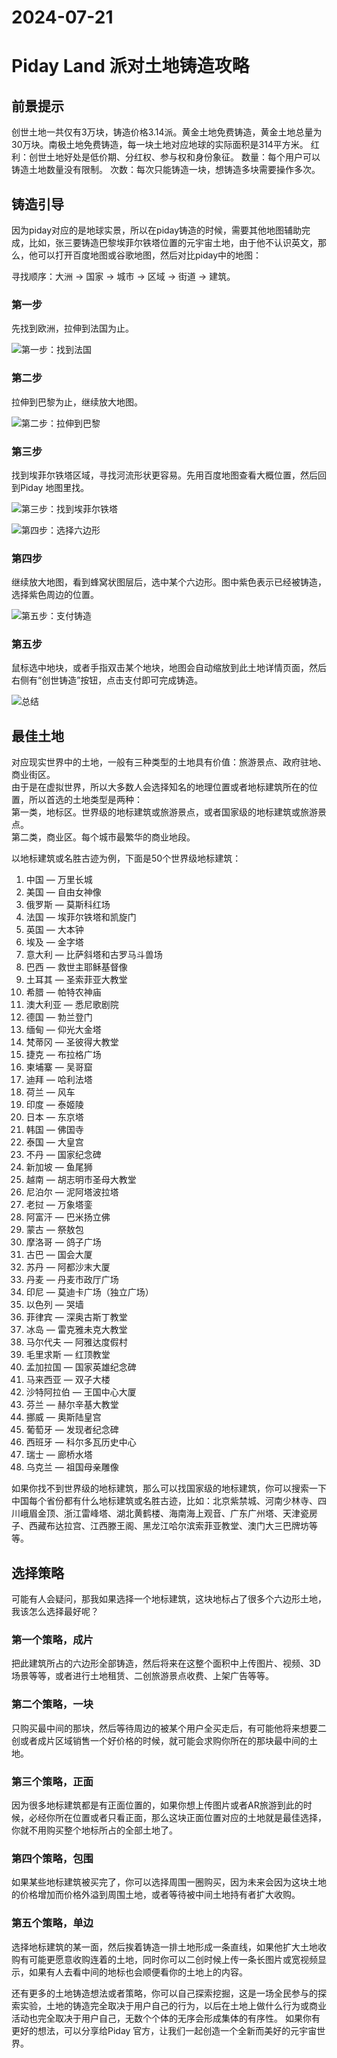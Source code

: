 # 2024-07-21

# Piday Land 派对土地铸造攻略

## 前景提示

创世土地一共仅有3万块，铸造价格3.14派。黄金土地免费铸造，黄金土地总量为30万块。南极土地免费铸造，每一块土地对应地球的实际面积是314平方米。 
红利：创世土地好处是低价期、分红权、参与权和身份象征。
数量：每个用户可以铸造土地数量没有限制。
次数：每次只能铸造一块，想铸造多块需要操作多次。

## 铸造引导

因为piday对应的是地球实景，所以在piday铸造的时候，需要其他地图辅助完成，比如，张三要铸造巴黎埃菲尔铁塔位置的元宇宙土地，由于他不认识英文，那么，他可以打开百度地图或谷歌地图，然后对比piday中的地图：

寻找顺序：大洲 -> 国家 -> 城市 -> 区域 -> 街道 -> 建筑。

### 第一步

先找到欧洲，拉伸到法国为止。

![第一步：找到法国](/blog-images/piday-land/piday-land-1.png)

### 第二步

拉伸到巴黎为止，继续放大地图。

![第二步：拉伸到巴黎](/blog-images/piday-land/piday-land-2.png)

### 第三步

找到埃菲尔铁塔区域，寻找河流形状更容易。先用百度地图查看大概位置，然后回到Piday 地图里找。

![第三步：找到埃菲尔铁塔](/blog-images/piday-land/piday-land-3.png)

![第四步：选择六边形](/blog-images/piday-land/piday-land-4.png)

### 第四步

继续放大地图，看到蜂窝状图层后，选中某个六边形。图中紫色表示已经被铸造，选择紫色周边的位置。

![第五步：支付铸造](/blog-images/piday-land/piday-land-5.png)

### 第五步

鼠标选中地块，或者手指双击某个地块，地图会自动缩放到此土地详情页面，然后右侧有“创世铸造”按钮，点击支付即可完成铸造。

![总结](/blog-images/piday-land/piday-land-6.png)

## 最佳土地

对应现实世界中的土地，一般有三种类型的土地具有价值：旅游景点、政府驻地、商业街区。  
由于是在虚拟世界，所以大多数人会选择知名的地理位置或者地标建筑所在的位置，所以首选的土地类型是两种：  
第一类，地标区。世界级的地标建筑或旅游景点，或者国家级的地标建筑或旅游景点。  
第二类，商业区。每个城市最繁华的商业地段。

以地标建筑或名胜古迹为例，下面是50个世界级地标建筑：

1. 中国 — 万里长城
2. 美国 — 自由女神像
3. 俄罗斯 — 莫斯科红场
4. 法国 — 埃菲尔铁塔和凯旋门
5. 英国 — 大本钟
6. 埃及 — 金字塔
7. 意大利 — 比萨斜塔和古罗马斗兽场
8. 巴西 — 救世主耶稣基督像
9. 土耳其 — 圣索菲亚大教堂
10. 希腊 — 帕特农神庙
11. 澳大利亚 — 悉尼歌剧院
12. 德国 — 勃兰登门
13. 缅甸 — 仰光大金塔
14. 梵蒂冈 — 圣彼得大教堂
15. 捷克 — 布拉格广场
16. 柬埔寨 — 吴哥窟
17. 迪拜 — 哈利法塔
18. 荷兰 — 风车
19. 印度 — 泰姬陵
20. 日本 — 东京塔
21. 韩国 — 佛国寺
22. 泰国 — 大皇宫
23. 不丹 — 国家纪念碑
24. 新加坡 — 鱼尾狮
25. 越南 — 胡志明市圣母大教堂
26. 尼泊尔 — 泥阿塔波拉塔
27. 老挝 — 万象塔銮
28. 阿富汗 — 巴米扬立佛
29. 蒙古 — 祭敖包
30. 摩洛哥 — 鸽子广场
31. 古巴 — 国会大厦
32. 苏丹 — 阿都沙末大厦
33. 丹麦 — 丹麦市政厅广场
34. 印尼 — 莫迪卡广场（独立广场）
35. 以色列 — 哭墙
36. 菲律宾 — 深奥古斯丁教堂
37. 冰岛 — 雷克雅未克大教堂
38. 马尔代夫 — 阿雅达度假村
39. 毛里求斯 — 红顶教堂
40. 孟加拉国 — 国家英雄纪念碑
41. 马来西亚 — 双子大楼
42. 沙特阿拉伯 — 王国中心大厦
43. 芬兰 — 赫尔辛基大教堂
44. 挪威 — 奥斯陆皇宫
45. 葡萄牙 — 发现者纪念碑
46. 西班牙 — 科尔多瓦历史中心
47. 瑞士 — 廊桥水塔
48. 乌克兰 — 祖国母亲雕像

如果你找不到世界级的地标建筑，那么可以找国家级的地标建筑，你可以搜索一下中国每个省份都有什么地标建筑或名胜古迹，比如：北京紫禁城、河南少林寺、四川峨眉金顶、浙江雷峰塔、湖北黄鹤楼、海南海上观音、广东广州塔、天津瓷房子、西藏布达拉宫、江西滕王阁、黑龙江哈尔滨索菲亚教堂、澳门大三巴牌坊等等。

## 选择策略

可能有人会疑问，那我如果选择一个地标建筑，这块地标占了很多个六边形土地，我该怎么选择最好呢？

### 第一个策略，成片

把此建筑所占的六边形全部铸造，然后将来在这整个面积中上传图片、视频、3D场景等等，或者进行土地租赁、二创旅游景点收费、上架广告等等。

### 第二个策略，一块

只购买最中间的那块，然后等待周边的被某个用户全买走后，有可能他将来想要二创或者成片区域销售一个好价格的时候，就可能会求购你所在的那块最中间的土地。

### 第三个策略，正面

因为很多地标建筑都是有正面位置的，如果你想上传图片或者AR旅游到此的时候，必经你所在位置或者只看正面，那么这块正面位置对应的土地就是最佳选择，你就不用购买整个地标所占的全部土地了。

### 第四个策略，包围

如果某些地标建筑被买完了，你可以选择周围一圈购买，因为未来会因为这块土地的价格增加而价格外溢到周围土地，或者等待被中间土地持有者扩大收购。

### 第五个策略，单边

选择地标建筑的某一面，然后挨着铸造一排土地形成一条直线，如果他扩大土地收购有可能更愿意收购连着的土地，同时你可以二创时候上传一条长图片或宽视频显示，如果有人去看中间的地标也会顺便看你的土地上的内容。

还有更多的土地铸造想法或者策略，你可以自己探索挖掘，这是一场全民参与的探索实验，土地的铸造完全取决于用户自己的行为，以后在土地上做什么行为或商业活动也完全取决于用户自己，无数个个体的无序会形成集体的有序性。
如果你有更好的想法，可以分享给Piday 官方，让我们一起创造一个全新而美好的元宇宙世界。
